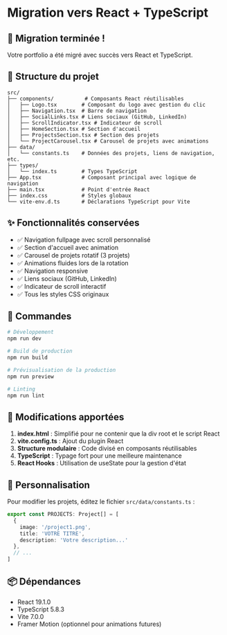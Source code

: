 # Migration vers React + TypeScript

## 🎉 Migration terminée !

Votre portfolio a été migré avec succès vers React et TypeScript.

## 📁 Structure du projet

```
src/
├── components/          # Composants React réutilisables
│   ├── Logo.tsx        # Composant du logo avec gestion du clic
│   ├── Navigation.tsx  # Barre de navigation
│   ├── SocialLinks.tsx # Liens sociaux (GitHub, LinkedIn)
│   ├── ScrollIndicator.tsx # Indicateur de scroll
│   ├── HomeSection.tsx # Section d'accueil
│   ├── ProjectsSection.tsx # Section des projets
│   └── ProjectCarousel.tsx # Carousel de projets avec animations
├── data/
│   └── constants.ts    # Données des projets, liens de navigation, etc.
├── types/
│   └── index.ts        # Types TypeScript
├── App.tsx             # Composant principal avec logique de navigation
├── main.tsx            # Point d'entrée React
├── index.css           # Styles globaux
└── vite-env.d.ts       # Déclarations TypeScript pour Vite
```

## ✨ Fonctionnalités conservées

- ✅ Navigation fullpage avec scroll personnalisé
- ✅ Section d'accueil avec animation
- ✅ Carousel de projets rotatif (3 projets)
- ✅ Animations fluides lors de la rotation
- ✅ Navigation responsive
- ✅ Liens sociaux (GitHub, LinkedIn)
- ✅ Indicateur de scroll interactif
- ✅ Tous les styles CSS originaux

## 🚀 Commandes

```bash
# Développement
npm run dev

# Build de production
npm run build

# Prévisualisation de la production
npm run preview

# Linting
npm run lint
```

## 📝 Modifications apportées

1. **index.html** : Simplifié pour ne contenir que la div root et le script React
2. **vite.config.ts** : Ajout du plugin React
3. **Structure modulaire** : Code divisé en composants réutilisables
4. **TypeScript** : Typage fort pour une meilleure maintenance
5. **React Hooks** : Utilisation de useState pour la gestion d'état

## 🎨 Personnalisation

Pour modifier les projets, éditez le fichier `src/data/constants.ts` :

```typescript
export const PROJECTS: Project[] = [
  {
    image: '/project1.png',
    title: 'VOTRE TITRE',
    description: 'Votre description...'
  },
  // ...
]
```

## 📦 Dépendances

- React 19.1.0
- TypeScript 5.8.3
- Vite 7.0.0
- Framer Motion (optionnel pour animations futures)
